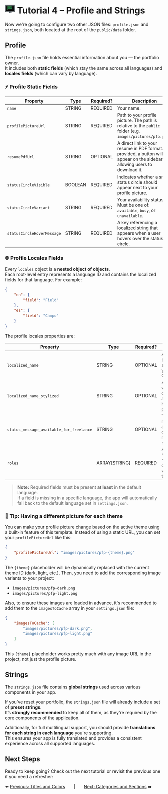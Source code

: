 # <img src="../assets/logo.png"> Tutorial 4 – Profile and Strings

Now we're going to configure two other JSON files: `profile.json` and `strings.json`, both located at the root of the `public/data` folder.

## Profile

The `profile.json` file holds essential information about you — the portfolio owner.  
It includes both **static fields** (which stay the same across all languages) and **locales fields** (which can vary by language).

### ⚡ Profile Static Fields

| Property                   | Type     | Required? | Description                                                                                                                 |
|----------------------------|----------|-----------|-----------------------------------------------------------------------------------------------------------------------------|
| `name`                     | STRING   | REQUIRED  | Your name.                                                                                                                  |
| `profilePictureUrl`        | STRING   | REQUIRED  | Path to your profile picture. The path is relative to the `public` folder (e.g. `images/pictures/pfp.png`).                 |
| `resumePdfUrl`             | STRING   | OPTIONAL  | A direct link to your resume in PDF format. If provided, a button will appear on the sidebar allowing users to download it. |
| `statusCircleVisible`      | BOOLEAN  | REQUIRED  | Indicates whether a small status circle should appear next to your profile picture.                                         |
| `statusCircleVariant`      | STRING   | REQUIRED  | Your availability status. Must be one of: `available`, `busy`, or `unavailable`.                                            |
| `statusCircleHoverMessage` | STRING   | REQUIRED  | A key referencing a localized string that appears when a user hovers over the status circle.                                |

### 🌐 Profile Locales Fields

Every `locales` object is a **nested object of objects**.  
Each root-level entry represents a language ID and contains the localized fields for that language. For example:

```json
{
    "en": {
        "field": "Field"
    },
    "es": {
        "field": "Campo"
    }
}
```

The profile locales properties are:

| Property                                     | Type          | Required? | Description                                                                                                                                    |
|----------------------------------------------|---------------|-----------|------------------------------------------------------------------------------------------------------------------------------------------------|
| `localized_name`                             | STRING        | OPTIONAL  | A version of your name translated into the selected language (e.g., your Spanish name or Chinese name).                                        |
| `localized_name_stylized`                    | STRING        | OPTIONAL  | An **HTML-formatted** version of your name. You can use `[[text]]` for **bold** and `{{text}}` for highlighting with the primary theme color.  |
| `status_message_available_for_freelance`     | STRING        | OPTIONAL  | The default status message for your availability. You can customize or add other messages based on your `statusCircleHoverMessage`.            |
| `roles`                                      | ARRAY[STRING] | REQUIRED  | A list of roles (e.g., `"Frontend Developer"`, `"Designer"`). If more than one is provided, the app will animate between them every 5 seconds. |


> **Note:** Required fields must be present **at least** in the default language.  
> If a field is missing in a specific language, the app will automatically fall back to the default language set in `settings.json`.

### 📌 Tip: Having a different picture for each theme

You can make your profile picture change based on the active theme using a built-in feature of this template.
Instead of using a static URL, you can set your `profilePictureUrl` like this:


```json
{
    "profilePictureUrl": "images/pictures/pfp-{theme}.png"
}
```

The `{theme}` placeholder will be dynamically replaced with the current theme ID (dark, light, etc.). Then, you need to add the corresponding image variants to your project:
- `images/pictures/pfp-dark.png`
- `images/pictures/pfp-light.png`

Also, to ensure these images are loaded in advance, it's recommended to add them to the `imagesToCache` array in your `settings.json` file:

```json
{
    "imagesToCache": [
        "images/pictures/pfp-dark.png",
        "images/pictures/pfp-light.png"
    ]
}
```

This `{theme}` placeholder works pretty much with any image URL in the project, not just the profile picture.

## Strings

The `strings.json` file contains **global strings** used across various components in your app.

If you've reset your portfolio, the `strings.json` file will already include a set of **preset strings**.  
It’s **strongly recommended** to keep all of them, as they're required by the core components of the application.

Additionally, for full multilingual support, you should provide **translations for each string in each language** you're supporting.  
This ensures your app is fully translated and provides a consistent experience across all supported languages.

## Next Steps
Ready to keep going? Check out the next tutorial or revisit the previous one if you need a refresher:

⬅️ [Previous: Titles and Colors](./TUTORIAL_03_TITLES_AND_COLORS.md)
&nbsp;&nbsp;&nbsp;&nbsp;&nbsp;&nbsp;|&nbsp;&nbsp;&nbsp;&nbsp;&nbsp;&nbsp;
[Next: Categories and Sections](./TUTORIAL_05_CATEGORIES_AND_SECTIONS.md) ➡️ 